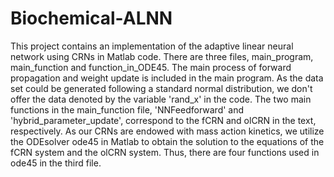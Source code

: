 # Biochemical-ALNN
This project contains an implementation of the adaptive linear neural network using CRNs in Matlab code. There are three files, main_program, main_function and function_in_ODE45. The main process of forward propagation and weight update is included in the main program. As the data set could be generated following a standard normal distribution, we don't offer the data denoted by the variable 'rand_x' in the code. The two main functions in the main_function file, 'NNFeedforward' and 'hybrid_parameter_update', correspond to the fCRN and olCRN in the text, respectively. As our CRNs are endowed with mass action kinetics, we utilize the ODEsolver ode45 in Matlab to obtain the solution to the equations of the fCRN system and the olCRN system. Thus, there are four functions used in ode45 in the third file.
